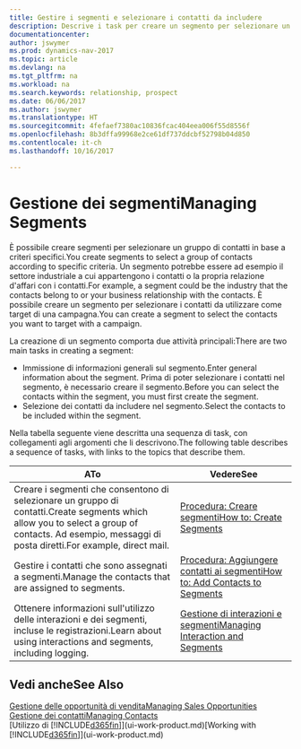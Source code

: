 ```yaml
---
title: Gestire i segmenti e selezionare i contatti da includere
description: Descrive i task per creare un segmento per selezionare un gruppo di contatti in base a criteri specifici, ad esempio, contatti in un settore specifico a cui si desidera rivolgersi.
documentationcenter: 
author: jswymer
ms.prod: dynamics-nav-2017
ms.topic: article
ms.devlang: na
ms.tgt_pltfrm: na
ms.workload: na
ms.search.keywords: relationship, prospect
ms.date: 06/06/2017
ms.author: jswymer
ms.translationtype: HT
ms.sourcegitcommit: 4fefaef7380ac10836fcac404eea006f55d8556f
ms.openlocfilehash: 8b3dffa99968e2ce61df737ddcbf52798b04d850
ms.contentlocale: it-ch
ms.lasthandoff: 10/16/2017

---
```

# <a name="managing-segments"></a><span data-ttu-id="49c16-103">Gestione dei segmenti</span><span class="sxs-lookup"><span data-stu-id="49c16-103">Managing Segments</span></span>
<span data-ttu-id="49c16-104">È possibile creare segmenti per selezionare un gruppo di contatti in base a criteri specifici.</span><span class="sxs-lookup"><span data-stu-id="49c16-104">You create segments to select a group of contacts according to specific criteria.</span></span> <span data-ttu-id="49c16-105">Un segmento potrebbe essere ad esempio il settore industriale a cui appartengono i contatti o la propria relazione d'affari con i contatti.</span><span class="sxs-lookup"><span data-stu-id="49c16-105">For example, a segment could be the industry that the contacts belong to or your business relationship with the contacts.</span></span> <span data-ttu-id="49c16-106">È possibile creare un segmento per selezionare i contatti da utilizzare come target di una campagna.</span><span class="sxs-lookup"><span data-stu-id="49c16-106">You can create a segment to select the contacts you want to target with a campaign.</span></span>

<span data-ttu-id="49c16-107">La creazione di un segmento comporta due attività principali:</span><span class="sxs-lookup"><span data-stu-id="49c16-107">There are two main tasks in creating a segment:</span></span>

* <span data-ttu-id="49c16-108">Immissione di informazioni generali sul segmento.</span><span class="sxs-lookup"><span data-stu-id="49c16-108">Enter general information about the segment.</span></span> <span data-ttu-id="49c16-109">Prima di poter selezionare i contatti nel segmento, è necessario creare il segmento.</span><span class="sxs-lookup"><span data-stu-id="49c16-109">Before you can select the contacts within the segment, you must first create the segment.</span></span>
* <span data-ttu-id="49c16-110">Selezione dei contatti da includere nel segmento.</span><span class="sxs-lookup"><span data-stu-id="49c16-110">Select the contacts to be included within the segment.</span></span>

<span data-ttu-id="49c16-111">Nella tabella seguente viene descritta una sequenza di task, con collegamenti agli argomenti che li descrivono.</span><span class="sxs-lookup"><span data-stu-id="49c16-111">The following table describes a sequence of tasks, with links to the topics that describe them.</span></span> 

| <span data-ttu-id="49c16-112">A</span><span class="sxs-lookup"><span data-stu-id="49c16-112">To</span></span> | <span data-ttu-id="49c16-113">Vedere</span><span class="sxs-lookup"><span data-stu-id="49c16-113">See</span></span> |
| --- | --- |
| <span data-ttu-id="49c16-114">Creare i segmenti che consentono di selezionare un gruppo di contatti.</span><span class="sxs-lookup"><span data-stu-id="49c16-114">Create segments which allow you to select a group of contacts.</span></span> <span data-ttu-id="49c16-115">Ad esempio, messaggi di posta diretti.</span><span class="sxs-lookup"><span data-stu-id="49c16-115">For example, direct mail.</span></span> |[<span data-ttu-id="49c16-116">Procedura: Creare segmenti</span><span class="sxs-lookup"><span data-stu-id="49c16-116">How to: Create Segments</span></span>](marketing-how-create-segment.md) |
| <span data-ttu-id="49c16-117">Gestire i contatti che sono assegnati a segmenti.</span><span class="sxs-lookup"><span data-stu-id="49c16-117">Manage the contacts that are assigned to segments.</span></span> |[<span data-ttu-id="49c16-118">Procedura: Aggiungere contatti ai segmenti</span><span class="sxs-lookup"><span data-stu-id="49c16-118">How to: Add Contacts to Segments</span></span>](marketing-add-contact-segment.md) |
| <span data-ttu-id="49c16-119">Ottenere informazioni sull'utilizzo delle interazioni e dei segmenti, incluse le registrazioni.</span><span class="sxs-lookup"><span data-stu-id="49c16-119">Learn about using interactions and segments, including logging.</span></span> |[<span data-ttu-id="49c16-120">Gestione di interazioni e segmenti</span><span class="sxs-lookup"><span data-stu-id="49c16-120">Managing Interaction and Segments</span></span>](marketing-interaction-segments.md) |

## <a name="see-also"></a><span data-ttu-id="49c16-121">Vedi anche</span><span class="sxs-lookup"><span data-stu-id="49c16-121">See Also</span></span>
[<span data-ttu-id="49c16-122">Gestione delle opportunità di vendita</span><span class="sxs-lookup"><span data-stu-id="49c16-122">Managing Sales Opportunities</span></span>](marketing-manage-sales-opportunities.md)  
[<span data-ttu-id="49c16-123">Gestione dei contatti</span><span class="sxs-lookup"><span data-stu-id="49c16-123">Managing Contacts</span></span>](marketing-contacts.md)  
<span data-ttu-id="49c16-124">[Utilizzo di [!INCLUDE[d365fin](includes/d365fin_md.md)]](ui-work-product.md)</span><span class="sxs-lookup"><span data-stu-id="49c16-124">[Working with [!INCLUDE[d365fin](includes/d365fin_md.md)]](ui-work-product.md)</span></span>


